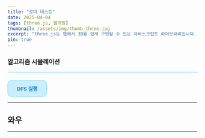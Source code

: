 ```yaml
---
title: "로띠 테스트"
date: 2025-04-04
tags: [three.js, 웹개발]
thumbnail: /assets/img/thumb-three.jpg
excerpt: "three.js는 웹에서 3D를 쉽게 구현할 수 있는 자바스크립트 라이브러리입니다."
pin: true
---
```


### 알고리즘 시뮬레이션

<style>
  canvas {
    width: 100%;
    display: block;
    border-radius: 16px;
    background: rgba(255, 255, 255, 0.08);
    backdrop-filter: blur(14px);
    box-shadow: 0 4px 24px rgba(0, 180, 255, 0.2);
    border: 1px solid rgba(0, 180, 255, 0.3);
  }

  button {
    margin-top: 20px;
    padding: 12px 24px;
    background: rgba(0, 180, 255, 0.2);
    border: 1px solid rgba(0, 180, 255, 0.4);
    color: #007acc;
    font-weight: bold;
    border-radius: 12px;
    backdrop-filter: blur(10px);
    cursor: pointer;
    transition: all 0.3s;
  }

  button:hover {
    background: rgba(0, 180, 255, 0.4);
    color: #fff;
  }
</style>

<canvas id="dfsCanvas"></canvas>
<button id="startBtn">DFS 실행</button>

<script src="/assets/js/dfs-graph.js"></script>

---

## 와우

---